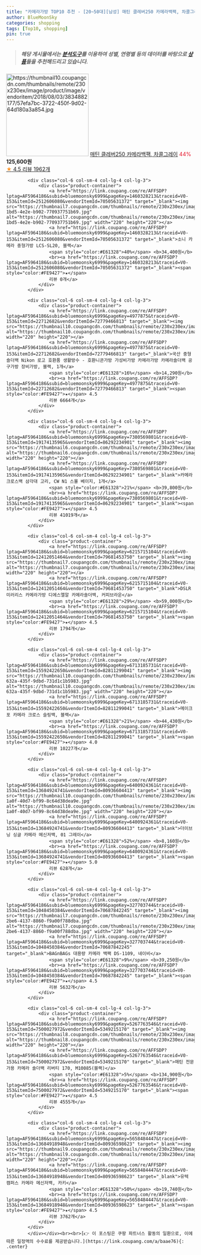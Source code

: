 ```yaml
---
title: "카메라가방 TOP10 추천 - [20~50대][남성] 매틴 클레버250 카메라백팩, 차콜그레이"
author: BlueMoonSky
categories: shopping
tags: [Top10, shopping]
pin: true
---
```


> ##### 해당 게시물에서는 [**분석도구**](https://itemscout.io/)를 이용하여 **성별**, **연령별** 등의 데이터를 바탕으로 [**상품**](https://link.coupang.com/a/baae76)들을 추천해드리고 있습니다.
<div class="container"><div class="row">
            <div class="col-6 col-sm-4 col-lg-4 col-lg-3">
                <div class="product-container">
                    <a href="https://link.coupang.com/re/AFFSDP?lptag=AF5964186&subid=bluemoonsky6999&pageKey=113249231&traceid=V0-153&itemId=340233849&vendorItemId=3834882177" target="_blank"><img src="https://thumbnail10.coupangcdn.com/thumbnails/remote/230x230ex/image/product/image/vendoritem/2018/08/03/3834882177/57efa7bc-3722-450f-9d02-64d180a3a854.jpg" alt="https://thumbnail10.coupangcdn.com/thumbnails/remote/230x230ex/image/product/image/vendoritem/2018/08/03/3834882177/57efa7bc-3722-450f-9d02-64d180a3a854.jpg" width="220" height="220"></a>
                    <a href="https://link.coupang.com/re/AFFSDP?lptag=AF5964186&subid=bluemoonsky6999&pageKey=113249231&traceid=V0-153&itemId=340233849&vendorItemId=3834882177" target="_blank">매틴 클레버250 카메라백팩, 차콜그레이</a>
                    <span style="color:#E61328">44%</span> <b>125,600원</b>
                    <br><a href="https://link.coupang.com/re/AFFSDP?lptag=AF5964186&subid=bluemoonsky6999&pageKey=113249231&traceid=V0-153&itemId=340233849&vendorItemId=3834882177" target="_blank"><span style="color:#FE9427">★</span> 4.5
                    리뷰 1962개</a>
                </div>
            </div>
            
            <div class="col-6 col-sm-4 col-lg-4 col-lg-3">
                <div class="product-container">
                    <a href="https://link.coupang.com/re/AFFSDP?lptag=AF5964186&subid=bluemoonsky6999&pageKey=1460328213&traceid=V0-153&itemId=2512606080&vendorItemId=70505631372" target="_blank"><img src="https://thumbnail7.coupangcdn.com/thumbnails/remote/230x230ex/image/retail/images/2020/04/13/17/2/5e574761-1bd5-4e2e-b902-770937751b69.jpg" alt="https://thumbnail7.coupangcdn.com/thumbnails/remote/230x230ex/image/retail/images/2020/04/13/17/2/5e574761-1bd5-4e2e-b902-770937751b69.jpg" width="220" height="220"></a>
                    <a href="https://link.coupang.com/re/AFFSDP?lptag=AF5964186&subid=bluemoonsky6999&pageKey=1460328213&traceid=V0-153&itemId=2512606080&vendorItemId=70505631372" target="_blank">소니 카메라 중형가방 LCS-SL20, 블랙</a>
                    <span style="color:#E61328">40%</span> <b>34,400원</b>
                    <br><a href="https://link.coupang.com/re/AFFSDP?lptag=AF5964186&subid=bluemoonsky6999&pageKey=1460328213&traceid=V0-153&itemId=2512606080&vendorItemId=70505631372" target="_blank"><span style="color:#FE9427">★</span> 
                    리뷰 0개</a>
                </div>
            </div>
            
            <div class="col-6 col-sm-4 col-lg-4 col-lg-3">
                <div class="product-container">
                    <a href="https://link.coupang.com/re/AFFSDP?lptag=AF5964186&subid=bluemoonsky6999&pageKey=4977875&traceid=V0-153&itemId=22712682&vendorItemId=72779466813" target="_blank"><img src="https://thumbnail10.coupangcdn.com/thumbnails/remote/230x230ex/image/vendor_inventory/5e84/9b8bfca84443ce6d70e3401591b730dfe48dd4cb4559e161526061ffe457.jpg" alt="https://thumbnail10.coupangcdn.com/thumbnails/remote/230x230ex/image/vendor_inventory/5e84/9b8bfca84443ce6d70e3401591b730dfe48dd4cb4559e161526061ffe457.jpg" width="220" height="220"></a>
                    <a href="https://link.coupang.com/re/AFFSDP?lptag=AF5964186&subid=bluemoonsky6999&pageKey=4977875&traceid=V0-153&itemId=22712682&vendorItemId=72779466813" target="_blank">국산 중형 숄더백 Nikon 로고 호환품 생활방수 - 호환니콘가방 가성비가방 카메라가방 카메라숄더백 공구가방 장비가방, 블랙, 1개</a>
                    <span style="color:#E61328">16%</span> <b>14,290원</b>
                    <br><a href="https://link.coupang.com/re/AFFSDP?lptag=AF5964186&subid=bluemoonsky6999&pageKey=4977875&traceid=V0-153&itemId=22712682&vendorItemId=72779466813" target="_blank"><span style="color:#FE9427">★</span> 4.5
                    리뷰 6664개</a>
                </div>
            </div>
            
            <div class="col-6 col-sm-4 col-lg-4 col-lg-3">
                <div class="product-container">
                    <a href="https://link.coupang.com/re/AFFSDP?lptag=AF5964186&subid=bluemoonsky6999&pageKey=7380569801&traceid=V0-153&itemId=19174135965&vendorItemId=86292234901" target="_blank"><img src="https://thumbnail6.coupangcdn.com/thumbnails/remote/230x230ex/image/vendor_inventory/8630/1b1b46fe2fab4e01268b72062ec8a04f8c2c8bd51f855442ce44702c8c6b.jpg" alt="https://thumbnail6.coupangcdn.com/thumbnails/remote/230x230ex/image/vendor_inventory/8630/1b1b46fe2fab4e01268b72062ec8a04f8c2c8bd51f855442ce44702c8c6b.jpg" width="220" height="220"></a>
                    <a href="https://link.coupang.com/re/AFFSDP?lptag=AF5964186&subid=bluemoonsky6999&pageKey=7380569801&traceid=V0-153&itemId=19174135965&vendorItemId=86292234901" target="_blank">카메라 크로스백 삼각대 고리, CW N1 스몰 베이지, 1개</a>
                    <span style="color:#E61328">21%</span> <b>39,800원</b>
                    <br><a href="https://link.coupang.com/re/AFFSDP?lptag=AF5964186&subid=bluemoonsky6999&pageKey=7380569801&traceid=V0-153&itemId=19174135965&vendorItemId=86292234901" target="_blank"><span style="color:#FE9427">★</span> 4.5
                    리뷰 41019개</a>
                </div>
            </div>
            
            <div class="col-6 col-sm-4 col-lg-4 col-lg-3">
                <div class="product-container">
                    <a href="https://link.coupang.com/re/AFFSDP?lptag=AF5964186&subid=bluemoonsky6999&pageKey=6215715104&traceid=V0-153&itemId=12412051464&vendorItemId=79681453750" target="_blank"><img src="https://thumbnail7.coupangcdn.com/thumbnails/remote/230x230ex/image/vendor_inventory/e43e/f89c60e82de538bd8be4c2f058459f654bee93842f33334623dd6c8331d3.jpg" alt="https://thumbnail7.coupangcdn.com/thumbnails/remote/230x230ex/image/vendor_inventory/e43e/f89c60e82de538bd8be4c2f058459f654bee93842f33334623dd6c8331d3.jpg" width="220" height="220"></a>
                    <a href="https://link.coupang.com/re/AFFSDP?lptag=AF5964186&subid=bluemoonsky6999&pageKey=6215715104&traceid=V0-153&itemId=12412051464&vendorItemId=79681453750" target="_blank">DSLR 미러리스 카메라가방 디에스엘알 카메라숄더백, 커피브라운</a>
                    <span style="color:#E61328">29%</span> <b>59,000원</b>
                    <br><a href="https://link.coupang.com/re/AFFSDP?lptag=AF5964186&subid=bluemoonsky6999&pageKey=6215715104&traceid=V0-153&itemId=12412051464&vendorItemId=79681453750" target="_blank"><span style="color:#FE9427">★</span> 4.5
                    리뷰 1794개</a>
                </div>
            </div>
            
            <div class="col-6 col-sm-4 col-lg-4 col-lg-3">
                <div class="product-container">
                    <a href="https://link.coupang.com/re/AFFSDP?lptag=AF5964186&subid=bluemoonsky6999&pageKey=6713185731&traceid=V0-153&itemId=15592422650&vendorItemId=82811299041" target="_blank"><img src="https://thumbnail10.coupangcdn.com/thumbnails/remote/230x230ex/image/retail/images/2022/08/17/10/5/35a02c96-632a-435f-9dbd-731d1c1b5983.jpg" alt="https://thumbnail10.coupangcdn.com/thumbnails/remote/230x230ex/image/retail/images/2022/08/17/10/5/35a02c96-632a-435f-9dbd-731d1c1b5983.jpg" width="220" height="220"></a>
                    <a href="https://link.coupang.com/re/AFFSDP?lptag=AF5964186&subid=bluemoonsky6999&pageKey=6713185731&traceid=V0-153&itemId=15592422650&vendorItemId=82811299041" target="_blank">메이크포 카메라 크로스 슬링백, 블랙</a>
                    <span style="color:#E61328">21%</span> <b>44,430원</b>
                    <br><a href="https://link.coupang.com/re/AFFSDP?lptag=AF5964186&subid=bluemoonsky6999&pageKey=6713185731&traceid=V0-153&itemId=15592422650&vendorItemId=82811299041" target="_blank"><span style="color:#FE9427">★</span> 4.0
                    리뷰 10227개</a>
                </div>
            </div>
            
            <div class="col-6 col-sm-4 col-lg-4 col-lg-3">
                <div class="product-container">
                    <a href="https://link.coupang.com/re/AFFSDP?lptag=AF5964186&subid=bluemoonsky6999&pageKey=6400924361&traceid=V0-153&itemId=13684924741&vendorItemId=80936604413" target="_blank"><img src="https://thumbnail10.coupangcdn.com/thumbnails/remote/230x230ex/image/retail/images/2022/03/17/16/7/b572623d-1a0f-40d7-bf99-8c64d38dea9e.jpg" alt="https://thumbnail10.coupangcdn.com/thumbnails/remote/230x230ex/image/retail/images/2022/03/17/16/7/b572623d-1a0f-40d7-bf99-8c64d38dea9e.jpg" width="220" height="220"></a>
                    <a href="https://link.coupang.com/re/AFFSDP?lptag=AF5964186&subid=bluemoonsky6999&pageKey=6400924361&traceid=V0-153&itemId=13684924741&vendorItemId=80936604413" target="_blank">더이브닝 싱글 카메라 메신저백, 01 그레이</a>
                    <span style="color:#E61328">52%</span> <b>8,160원</b>
                    <br><a href="https://link.coupang.com/re/AFFSDP?lptag=AF5964186&subid=bluemoonsky6999&pageKey=6400924361&traceid=V0-153&itemId=13684924741&vendorItemId=80936604413" target="_blank"><span style="color:#FE9427">★</span> 5.0
                    리뷰 628개</a>
                </div>
            </div>
            
            <div class="col-6 col-sm-4 col-lg-4 col-lg-3">
                <div class="product-container">
                    <a href="https://link.coupang.com/re/AFFSDP?lptag=AF5964186&subid=bluemoonsky6999&pageKey=327703744&traceid=V0-153&itemId=1048450384&vendorItemId=70687842245" target="_blank"><img src="https://thumbnail7.coupangcdn.com/thumbnails/remote/230x230ex/image/retail/images/2020/05/13/20/9/121f25c9-2be6-4137-8860-f9a00f788dba.jpg" alt="https://thumbnail7.coupangcdn.com/thumbnails/remote/230x230ex/image/retail/images/2020/05/13/20/9/121f25c9-2be6-4137-8860-f9a00f788dba.jpg" width="220" height="220"></a>
                    <a href="https://link.coupang.com/re/AFFSDP?lptag=AF5964186&subid=bluemoonsky6999&pageKey=327703744&traceid=V0-153&itemId=1048450384&vendorItemId=70687842245" target="_blank">BAGnBAGs 대용량 카메라 백팩 DS-1109, 네이비</a>
                    <span style="color:#E61328">9%</span> <b>39,250원</b>
                    <br><a href="https://link.coupang.com/re/AFFSDP?lptag=AF5964186&subid=bluemoonsky6999&pageKey=327703744&traceid=V0-153&itemId=1048450384&vendorItemId=70687842245" target="_blank"><span style="color:#FE9427">★</span> 4.5
                    리뷰 5632개</a>
                </div>
            </div>
            
            <div class="col-6 col-sm-4 col-lg-4 col-lg-3">
                <div class="product-container">
                    <a href="https://link.coupang.com/re/AFFSDP?lptag=AF5964186&subid=bluemoonsky6999&pageKey=5267763546&traceid=V0-153&itemId=7500027972&vendorItemId=5349215170" target="_blank"><img src="https://thumbnail8.coupangcdn.com/thumbnails/remote/230x230ex/image/vendor_inventory/77ab/59fec67a8fd24fdfc5402789cd40c23f0309f6cb293f9773ffebc1c22af9.jpg" alt="https://thumbnail8.coupangcdn.com/thumbnails/remote/230x230ex/image/vendor_inventory/77ab/59fec67a8fd24fdfc5402789cd40c23f0309f6cb293f9773ffebc1c22af9.jpg" width="220" height="220"></a>
                    <a href="https://link.coupang.com/re/AFFSDP?lptag=AF5964186&subid=bluemoonsky6999&pageKey=5267763546&traceid=V0-153&itemId=7500027972&vendorItemId=5349215170" target="_blank">매틴 전문가용 카메라 숄더백 리버티 170, M10085(블랙)</a>
                    <span style="color:#E61328">5%</span> <b>134,900원</b>
                    <br><a href="https://link.coupang.com/re/AFFSDP?lptag=AF5964186&subid=bluemoonsky6999&pageKey=5267763546&traceid=V0-153&itemId=7500027972&vendorItemId=5349215170" target="_blank"><span style="color:#FE9427">★</span> 4.5
                    리뷰 4555개</a>
                </div>
            </div>
            
            <div class="col-6 col-sm-4 col-lg-4 col-lg-3">
                <div class="product-container">
                    <a href="https://link.coupang.com/re/AFFSDP?lptag=AF5964186&subid=bluemoonsky6999&pageKey=5658484447&traceid=V0-153&itemId=13684918948&vendorItemId=80936598623" target="_blank"><img src="https://thumbnail9.coupangcdn.com/thumbnails/remote/230x230ex/image/rs_quotation_api/druh3pe2/49946319db47434b9b6c766b3cbd2c75.jpg" alt="https://thumbnail9.coupangcdn.com/thumbnails/remote/230x230ex/image/rs_quotation_api/druh3pe2/49946319db47434b9b6c766b3cbd2c75.jpg" width="220" height="220"></a>
                    <a href="https://link.coupang.com/re/AFFSDP?lptag=AF5964186&subid=bluemoonsky6999&pageKey=5658484447&traceid=V0-153&itemId=13684918948&vendorItemId=80936598623" target="_blank">유텍 캠퍼스 카메라 메신저백, 카키</a>
                    <span style="color:#E61328">50%</span> <b>19,740원</b>
                    <br><a href="https://link.coupang.com/re/AFFSDP?lptag=AF5964186&subid=bluemoonsky6999&pageKey=5658484447&traceid=V0-153&itemId=13684918948&vendorItemId=80936598623" target="_blank"><span style="color:#FE9427">★</span> 4.5
                    리뷰 3762개</a>
                </div>
            </div>
            </div></div><br><br>[👉 이 포스팅은 쿠팡 파트너스 활동의 일환으로, 이에 따른 일정액의 수수료를 제공받습니다.](https://link.coupang.com/a/baae76){: .center}